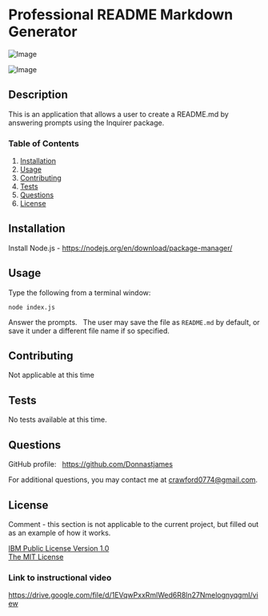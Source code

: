 # Professional README Markdown Generator

 ![Image](https://img.shields.io/badge/License-IPL%201.0-blue.svg)

  ![Image](https://img.shields.io/badge/License-MIT-yellow.svg)

## Description
This is an application that allows a user to create a README.md by answering prompts using the Inquirer package.
  
### Table of Contents

1.  [Installation](#Installation)
2.  [Usage](#Usage)
3.  [Contributing](#Contributing)
4.  [Tests](#Tests)
5.  [Questions](#Questions)
6.  [License](#License)

## Installation
Install Node.js - https://nodejs.org/en/download/package-manager/

## Usage
Type the following from a terminal window:

```node index.js```

Answer the prompts.&nbsp;&nbsp;  The user may save the file as `README.md` by default, or save it under a different file name if so specified.

## Contributing
Not applicable at this time

## Tests
No tests available at this time.

## Questions
GitHub profile:&nbsp;&nbsp; https://github.com/Donnastjames

For additional questions, you may contact me at crawford0774@gmail.com.

## License
Comment - this section is not applicable to the current project, but filled out as an example of how it works.

[IBM Public License Version 1.0](https://opensource.org/licenses/IPL-1.0)  
[The MIT License](https://opensource.org/licenses/MIT) 

### Link to instructional video
https://drive.google.com/file/d/1EVqwPxxRmlWed6R8ln27NmelognyqgmI/view

